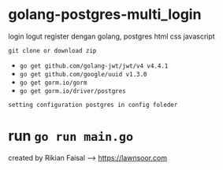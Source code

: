 # golang-postgres-multi_login
login logut register dengan golang, postgres html css javascript

`git clone or download zip`

- `go get github.com/golang-jwt/jwt/v4 v4.4.1`
- `go get github.com/google/uuid v1.3.0`
- `go get gorm.io/gorm`
- `go get gorm.io/driver/postgres`

`setting configuration postgres in config foleder`
# run `go run main.go`


created by Rikian Faisal --> https://lawnsoor.com
